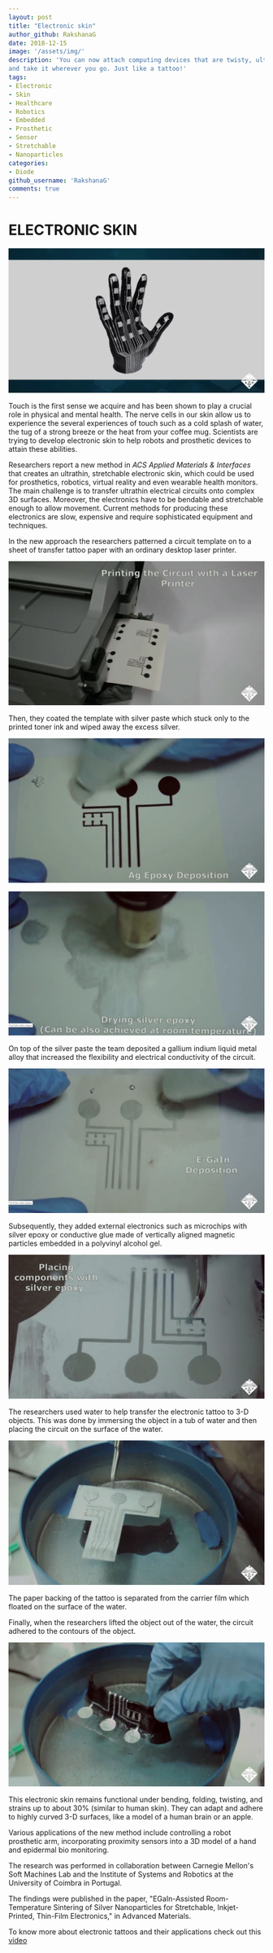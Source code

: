 ```yaml
---
layout: post
title: "Electronic skin"
author_github: RakshanaG
date: 2018-12-15
image: '/assets/img/'
description: 'You can now attach computing devices that are twisty, ultra-thin, light and portable on to your skin
and take it wherever you go. Just like a tattoo!'
tags:
- Electronic
- Skin
- Healthcare
- Robotics
- Embedded
- Prosthetic
- Sensor
- Stretchable
- Nanoparticles
categories:
- Diode
github_username: 'RakshanaG'
comments: true
---
```

# ELECTRONIC SKIN

![Hand with electronic skin](/blog/assets/img/electronic-skin/pic1.png)

Touch is the first sense we acquire and has been shown to play a crucial role in physical and mental health. The nerve cells in our skin allow us to experience the several experiences of touch such as a cold splash of water, the tug of a strong breeze or the heat from your coffee mug. Scientists are trying to develop electronic skin to help robots and prosthetic devices to attain these abilities.

Researchers report a new method in _ACS Applied Materials &amp; Interfaces_ that creates an ultrathin, stretchable electronic skin, which could be used for prosthetics, robotics, virtual reality and even wearable health monitors. The main challenge is to transfer ultrathin electrical circuits onto complex 3D surfaces. Moreover, the electronics have to be bendable and stretchable enough to allow movement. Current methods for producing these electronics are slow, expensive and require sophisticated equipment and techniques.

In the new approach the researchers patterned a circuit template on to a sheet of transfer tattoo paper with an ordinary desktop laser printer.

![Printing circuit with laser printer](/blog/assets/img/electronic-skin/pic2.png)

Then, they coated the template with silver paste which stuck only to the printed toner ink and wiped away the excess silver.

![Ag epoxy deposition](/blog/assets/img/electronic-skin/pic3.png)

![Driving silver epoxy](/blog/assets/img/electronic-skin/pic4.png)


On top of the silver paste the team deposited a gallium indium liquid metal alloy that increased the flexibility and electrical conductivity of the circuit.

![E-GaIn deposition](/blog/assets/img/electronic-skin/pic5.png)

Subsequently, they added external electronics such as microchips with silver epoxy or conductive glue made of vertically aligned magnetic particles embedded in a polyvinyl alcohol gel.

![Placing components with silver epoxy](/blog/assets/img/electronic-skin/pic6.png)

The researchers used water to help transfer the electronic tattoo to 3-D objects. This was done by immersing the object in a tub of water and then placing the circuit on the surface of the water.

![Immersing object in tub of water](/blog/assets/img/electronic-skin/pic7.png)

The paper backing of the tattoo is separated from the carrier film which floated on the surface of the water.

Finally, when the researchers lifted the object out of the water, the circuit adhered to the contours of the object.

![Circuit adhered to the contours of the object](/blog/assets/img/electronic-skin/pic8.png)

This electronic skin remains functional under bending, folding, twisting, and strains up to about 30% (similar to human skin). They can adapt and adhere to highly curved 3-D surfaces, like a model of a human brain or an apple.

Various applications of the new method include controlling a robot prosthetic arm, incorporating proximity sensors into a 3D model of a hand and epidermal bio monitoring.

The research was performed in collaboration between Carnegie Mellon&#39;s Soft Machines Lab and the Institute of Systems and Robotics at the University of Coimbra in Portugal.

The findings were published in the paper, &quot;EGaIn-Assisted Room-Temperature Sintering of Silver Nanoparticles for Stretchable, Inkjet-Printed, Thin-Film Electronics,&quot; in Advanced Materials.

To know more about electronic tattoos and their applications check out this [video](https://youtu.be/OaITzyMptFQ)
